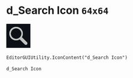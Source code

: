 # d_Search Icon `64x64`
<img src="/img/d_Search%20Icon.png" width=64 height=64>

``` CSharp
EditorGUIUtility.IconContent("d_Search Icon")
```
```
d_Search Icon
```
